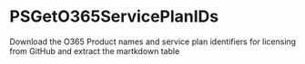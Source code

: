 # PSGetO365ServicePlanIDs
 Download the O365 Product names and service plan identifiers for licensing from GitHub and extract the martkdown table
